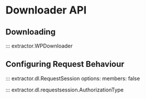 # Downloader API

## Downloading

::: extractor.WPDownloader

## Configuring Request Behaviour

::: extractor.dl.RequestSession
    options:
        members: false

::: extractor.dl.requestsession.AuthorizationType
